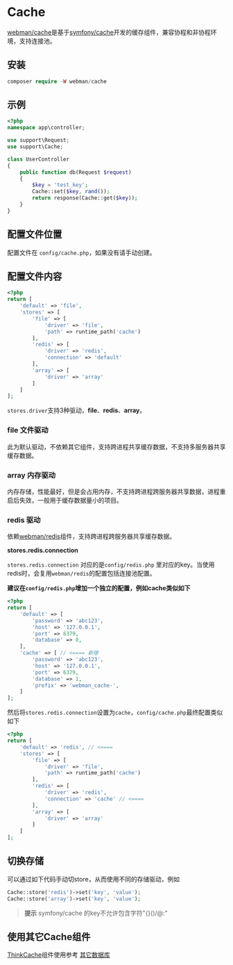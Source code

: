 # Cache

[webman/cache](https://github.com/webman-php/cache)是基于[symfony/cache](https://github.com/symfony/cache)开发的缓存组件，兼容协程和非协程环境，支持连接池。

## 安装

```php
composer require -W webman/cache
```

## 示例
```php
<?php
namespace app\controller;

use support\Request;
use support\Cache;

class UserController
{
    public function db(Request $request)
    {
        $key = 'test_key';
        Cache::set($key, rand());
        return response(Cache::get($key));
    }
}
```

## 配置文件位置
配置文件在 `config/cache.php`，如果没有请手动创建。

## 配置文件内容
```php
<?php
return [
    'default' => 'file',
    'stores' => [
        'file' => [
            'driver' => 'file',
            'path' => runtime_path('cache')
        ],
        'redis' => [
            'driver' => 'redis',
            'connection' => 'default'
        ],
        'array' => [
            'driver' => 'array'
        ]
    ]
];
```
`stores.driver`支持3种驱动，**file**、**redis**、**array**。

### file 文件驱动
此为默认驱动，不依赖其它组件，支持跨进程共享缓存数据，不支持多服务器共享缓存数据。

### array 内存驱动
内存存储，性能最好，但是会占用内存，不支持跨进程跨服务器共享数据，进程重启后失效，一般用于缓存数据量小的项目。

### redis 驱动
依赖[webman/redis](./redis.md)组件，支持跨进程跨服务器共享缓存数据。

**stores.redis.connection**

`stores.redis.connection` 对应的是`config/redis.php` 里对应的key。当使用redis时，会复用`webman/redis`的配置包括连接池配置。

**建议在`config/redis.php`增加一个独立的配置，例如cache类似如下**

```php
<?php
return [
    'default' => [
        'password' => 'abc123',
        'host' => '127.0.0.1',
        'port' => 6379,
        'database' => 0,
    ],
    'cache' => [ // <==== 新增
        'password' => 'abc123',
        'host' => '127.0.0.1',
        'port' => 6379,
        'database' => 1,
        'prefix' => 'webman_cache-',
    ]
];
```

然后将`stores.redis.connection`设置为`cache`，`config/cache.php`最终配置类似如下
```php
<?php
return [
    'default' => 'redis', // <==== 
    'stores' => [
        'file' => [
            'driver' => 'file',
            'path' => runtime_path('cache')
        ],
        'redis' => [
            'driver' => 'redis',
            'connection' => 'cache' // <====
        ],
        'array' => [
            'driver' => 'array'
        ]
    ]
];
```

## 切换存储
可以通过如下代码手动切store，从而使用不同的存储驱动，例如
```php
Cache::store('redis')->set('key', 'value');
Cache::store('array')->set('key', 'value');
```

> **提示**
> symfony/cache 的key不允许包含字符"{}()/\@:"

## 使用其它Cache组件

[ThinkCache](https://github.com/webman-php/think-cache)组件使用参考 [其它数据库](others.md#ThinkCache)
